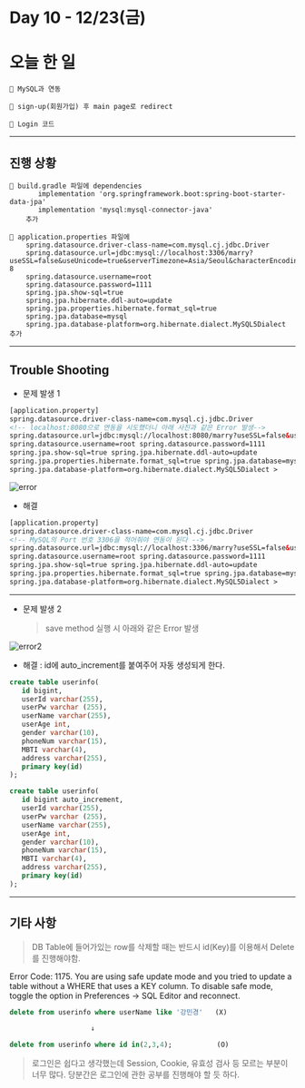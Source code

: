 # Day 10 - 12/23(금)

# 오늘 한 일

```
🎈 MySQL과 연동

🎈 sign-up(회원가입) 후 main page로 redirect

🎈 Login 코드
```

---

## 진행 상황

```
🎈 build.gradle 파일에 dependencies
       implementation 'org.springframework.boot:spring-boot-starter-data-jpa'
       implementation 'mysql:mysql-connector-java'
    추가

🎈 application.properties 파일에
    spring.datasource.driver-class-name=com.mysql.cj.jdbc.Driver
    spring.datasource.url=jdbc:mysql://localhost:3306/marry?useSSL=false&useUnicode=true&serverTimezone=Asia/Seoul&characterEncoding=UTF-8
    spring.datasource.username=root
    spring.datasource.password=1111
    spring.jpa.show-sql=true
    spring.jpa.hibernate.ddl-auto=update
    spring.jpa.properties.hibernate.format_sql=true
    spring.jpa.database=mysql
    spring.jpa.database-platform=org.hibernate.dialect.MySQL5Dialect
추가
```

---

## Trouble Shooting

- 문제 발생 1

```html
[application.property]
spring.datasource.driver-class-name=com.mysql.cj.jdbc.Driver
<!-- localhost:8080으로 연동을 시도했더니 아래 사진과 같은 Error 발생-->
spring.datasource.url=jdbc:mysql://localhost:8080/marry?useSSL=false&useUnicode=true&serverTimezone=Asia/Seoul&characterEncoding=UTF-8
spring.datasource.username=root spring.datasource.password=1111
spring.jpa.show-sql=true spring.jpa.hibernate.ddl-auto=update
spring.jpa.properties.hibernate.format_sql=true spring.jpa.database=mysql
spring.jpa.database-platform=org.hibernate.dialect.MySQL5Dialect >
```

<!-- image -->
![error](https://user-images.githubusercontent.com/111822816/209279724-2f1d25b6-f745-426f-9ddc-16b40788b234.png)

- 해결

```html
[application.property]
spring.datasource.driver-class-name=com.mysql.cj.jdbc.Driver
<!-- MySQL의 Port 번호 3306을 적어줘야 연동이 된다 -->
spring.datasource.url=jdbc:mysql://localhost:3306/marry?useSSL=false&useUnicode=true&serverTimezone=Asia/Seoul&characterEncoding=UTF-8
spring.datasource.username=root spring.datasource.password=1111
spring.jpa.show-sql=true spring.jpa.hibernate.ddl-auto=update
spring.jpa.properties.hibernate.format_sql=true spring.jpa.database=mysql
spring.jpa.database-platform=org.hibernate.dialect.MySQL5Dialect >
```

---

- 문제 발생 2

  > save method 실행 시 아래와 같은 Error 발생

  <!-- image 2 -->
![error2](https://user-images.githubusercontent.com/111822816/209279736-6b01c9fb-fbb2-46c7-b7d8-85f1da5592ca.png)

- 해결 : id에 auto_increment를 붙여주어 자동 생성되게 한다.

```sql
create table userinfo(
   id bigint,
   userId varchar(255),
   userPw varchar (255),
   userName varchar(255),
   userAge int,
   gender varchar(10),
   phoneNum varchar(15),
   MBTI varchar(4),
   address varchar(255),
   primary key(id)
);
```

```sql
create table userinfo(
   id bigint auto_increment,
   userId varchar(255),
   userPw varchar (255),
   userName varchar(255),
   userAge int,
   gender varchar(10),
   phoneNum varchar(15),
   MBTI varchar(4),
   address varchar(255),
   primary key(id)
);
```

---

## 기타 사항

> DB Table에 들어가있는 row를 삭제할 때는 반드시 id(Key)를 이용해서 Delete를 진행해야함.

Error Code: 1175. You are using safe update mode and you tried to update a table without a WHERE that uses a KEY column. To disable safe mode, toggle the option in Preferences -> SQL Editor and reconnect.

```sql
delete from userinfo where userName like '강민경'   (X)

                    ↓

delete from userinfo where id in(2,3,4);           (O)

```

> 로그인은 쉽다고 생각했는데 Session, Cookie, 유효성 검사 등 모르는 부분이 너무 많다. 당분간은
> 로그인에 관한 공부를 진행해야 할 듯 하다.

